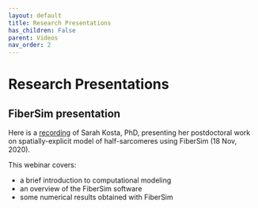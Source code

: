 ```yaml
---
layout: default
title: Research Presentations
has_children: False
parent: Videos
nav_order: 2
---
```


# Research Presentations

## FiberSim presentation

Here is a [recording](https://drive.google.com/file/d/1313MCCr9aKZwXpjdFMzfSRptnA0csPIW/view) of Sarah Kosta, PhD, presenting her postdoctoral work on spatially-explicit model of half-sarcomeres using FiberSim (18 Nov, 2020). 

This webinar covers:
+ a brief introduction to computational modeling
+ an overview of the FiberSim software
+ some numerical results obtained with FiberSim
